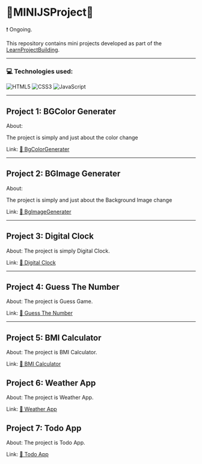 # 🎨MINIJSProject🎨
❗ Ongoing.

This repository contains mini projects developed as part of the [LearnProjectBuilding](https://aakanksha77.github.io/MiniJSProjects).

---

### 💻 Technologies used:
![HTML5](https://img.shields.io/badge/html5-%23E34F26.svg?style=for-the-badge&logo=html5&logoColor=white) ![CSS3](https://img.shields.io/badge/css3-%231572B6.svg?style=for-the-badge&logo=css3&logoColor=white) ![JavaScript](https://img.shields.io/badge/javascript-%23323330.svg?style=for-the-badge&logo=javascript&logoColor=%23F7DF1E)

---
## Project 1: BGColor Generater

About: 

The project is simply and just about the color change 

Link:
[🔗 BgColorGenerater](https://aakanksha77.github.io/MiniJSProjects/BgColorGenerater/)

---

## Project 2: BGImage Generater

About:

The project is simply and just about the Background Image change 

Link:
[🔗 BgImageGenerater](https://aakanksha77.github.io/MiniJSProjects/BgImageGenerater/)

---

## Project 3: Digital Clock

About:
The project is simply Digital Clock. 

Link:
[🔗 Digital Clock](https://aakanksha77.github.io/MiniJSProjects/DigitalClock/)

---

## Project 4: Guess The Number

About:
The project is Guess Game. 

Link:
[🔗 Guess The Number](https://aakanksha77.github.io/MiniJSProjects/GuessTheNumber/)

---

## Project 5: BMI Calculator

About:
The project is BMI Calculator. 

Link:
[🔗 BMI Calculator](https://aakanksha77.github.io/MiniJSProjects/BMICalculator/)

## Project 6: Weather App

About:
The project is Weather App. 

Link:
[🔗 Weather App](https://aakanksha77.github.io/MiniJSProjects/WeatherApp/)

## Project 7: Todo App

About:
The project is Todo App. 

Link:
[🔗 Todo App](https://aakanksha77.github.io/MiniJSProjects/TodoList/)




